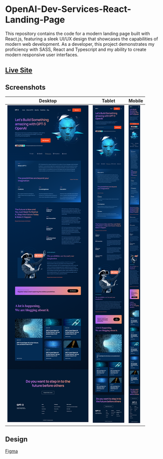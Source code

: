 # OpenAI-Dev-Services-React-Landing-Page
This repository contains the code for a modern landing page built with React.js, featuring a sleek UI/UX design that showcases the capabilities of modern web development. As a developer, this project demonstrates my proficiency with SASS, React and Typescript and my ability to create modern responsive user interfaces. 

## [Live Site](https://aneliyappetkova.github.io/OpenAI-Dev-Services-React-Landing-Page/)

## Screenshots

| Desktop | Tablet | Mobile |
| ----------- | ----------- | ----------- |
| ![Modern UI/UX GPT-3 Desktop view](/desktop.png) | ![Modern UI/UX GPT-3 Desktop view](/tablet.png) | ![Modern UI/UX GPT-3 Desktop view](/mobile.png) |

## Design

[Figma](https://www.figma.com/file/lz9lLpFHMxHm2odnwM3R0z/gpt3)


